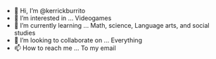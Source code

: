 - 👋 Hi, I’m @kerrickburrito
- 👀 I’m interested in ... Videogames
- 🌱 I’m currently learning ... Math, science, Language arts, and social studies
- 💞️ I’m looking to collaborate on ... Everything
- 📫 How to reach me ... To my email 

<!---
kerrickburrito/kerrickburrito is a ✨ special ✨ repository because its `README.md` (this file) appears on your GitHub profile.
You can click the Preview link to take a look at your changes.
--->
